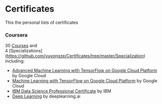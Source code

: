 # Certificates
This the personal lists of certificates
### Coursera
30 [Courses](https://github.com/yuyongze/Certificates/tree/master/Courses) 
and  
4 [Specializations] (https://github.com/yuyongze/Certificates/tree/master/Specialization)
including: 
- [Advanced Machine Learning with TensorFlow on Google Cloud Platform](https://github.com/yuyongze/Certificates/blob/master/Specialization/Coursera%20GEJCACBJVHD6.pdf) by Google Cloud
- [Machine Learning with TensorFlow on Google Cloud Platform](https://github.com/yuyongze/Certificates/blob/master/Specialization/Coursera%20HJ7WAVB7896A.pdf)  by Google Cloud
- [IBM Data Science Professional Certificate](https://github.com/yuyongze/Certificates/blob/master/Specialization/Coursera%20LKVYQLM3U733.pdf)  by IBM
- [Deep Learning](https://github.com/yuyongze/Certificates/blob/master/Specialization/Coursera%20PNM5GFREGLXM.pdf) by deeplearning.ai
